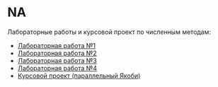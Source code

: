 # NA
Лабораторные работы и курсовой проект по численным методам:
* [Лабораторная работа №1](https://github.com/alexLopatin/NA/tree/master/lab1)
* [Лабораторная работа №2](https://github.com/alexLopatin/NA/tree/master/lab2)
* [Лабораторная работа №3]()
* [Лабораторная работа №4]()
* [Курсовой проект (параллельный Якоби)](https://github.com/alexLopatin/NA/tree/master/CourseProj)
